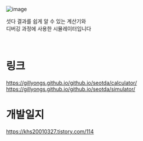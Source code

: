 
![image](https://user-images.githubusercontent.com/101636590/214233168-87d4503b-1c97-47d4-b3c3-24765c97e8ef.png)

섯다 결과를 쉽게 알 수 있는 계산기와<br>
디버깅 과정에 사용한 시뮬레이터입니다

<br>

# 링크

https://gillyongs.github.io/github.io/seotda/calculator/   <br>
https://gillyongs.github.io/github.io/seotda/simulator/
<br>

# 개발일지

https://khs20010327.tistory.com/114
